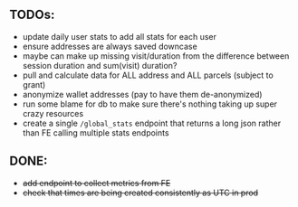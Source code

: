 ## TODOs:

 * update daily user stats to add all stats for each user
 * ensure addresses are always saved downcase
 * maybe can make up missing visit/duration from the difference between session duration and sum(visit) duration?
 * pull and calculate data for ALL address and ALL parcels (subject to grant)
 * anonymize wallet addresses (pay to have them de-anonymized)
 * run some blame for db to make sure there's nothing taking up super crazy resources
 * create a single `/global_stats` endpoint that returns a long json rather than FE calling multiple stats endpoints

## DONE:

 * ~~add endpoint to collect metrics from FE~~
 * ~~check that times are being created consistently as UTC in prod~~
